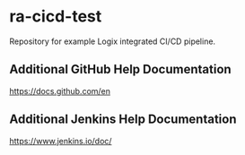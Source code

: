 # ra-cicd-test
Repository for example Logix integrated CI/CD pipeline.

## Additional GitHub Help Documentation
https://docs.github.com/en

## Additional Jenkins Help Documentation
https://www.jenkins.io/doc/
